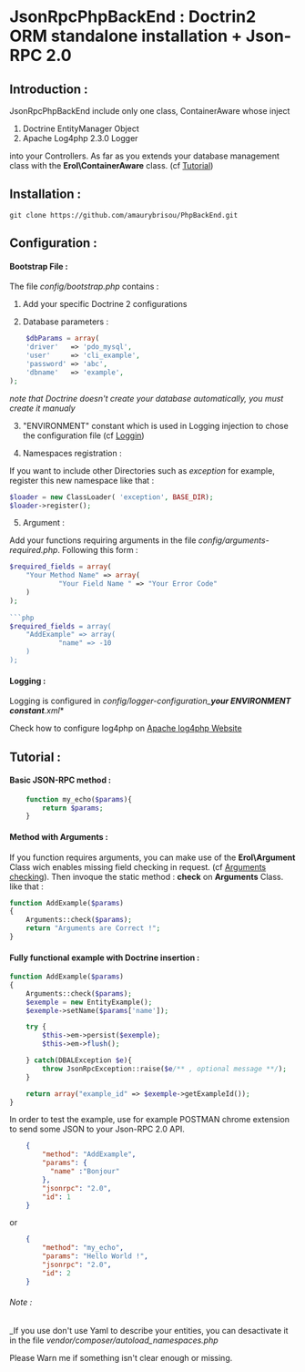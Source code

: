 JsonRpcPhpBackEnd  : Doctrin2 ORM standalone installation + Json-RPC 2.0
======

## Introduction :

JsonRpcPhpBackEnd include only one class, ContainerAware whose inject 

1. Doctrine EntityManager Object
2. Apache Log4php 2.3.0 Logger

into your Controllers. As far as you extends your database management class with the **Erol\ContainerAware** class. (cf [Tutorial](#tutorial-))

## Installation :

	git clone https://github.com/amaurybrisou/PhpBackEnd.git

## Configuration :

#### Bootstrap File :

The file *config/bootstrap.php* contains :

1. Add your specific Doctrine 2 configurations

2. Database parameters :
```php
	$dbParams = array(
    'driver'   => 'pdo_mysql',
    'user'     => 'cli_example',
    'password' => 'abc',
    'dbname'   => 'example',
);
```
*note that Doctrine doesn't create your database automatically, you must create it manualy*

3. "ENVIRONMENT" constant which is used in Logging injection to chose the configuration file (cf [Loggin](#logging-))

4. Namespaces registration : 

If you want to include other Directories such as *exception* for example, register this new namespace like that :
```php
$loader = new ClassLoader( 'exception', BASE_DIR);
$loader->register();
```

5. Argument :

Add your functions requiring arguments in the file *config/arguments-required.php*. Following this form : 

```php
$required_fields = array(
	"Your Method Name" => array(
			"Your Field Name " => "Your Error Code"
	)
);
	
```php
$required_fields = array(
	"AddExample" => array(
			"name" => -10
	)
);
```

#### Logging :

Logging is configured in *config/logger-configuration_**your ENVIRONMENT constant**.xml**

Check how to configure log4php on [Apache log4php Website](https://logging.apache.org/log4php/)

## Tutorial :

#### Basic JSON-RPC method :

```php
	function my_echo($params){
		return $params;
	}
```

#### Method with Arguments :


If you function requires arguments, you can make use of the **Erol\Argument** Class wich enables missing field checking in request. (cf [Arguments checking](#argument-)). Then invoque the static method : **check** on **Arguments** Class. like that :

```php
function AddExample($params)
{
	Arguments::check($params);
	return "Arguments are Correct !";
}
```


#### Fully functional example with Doctrine insertion :

```php
function AddExample($params)
{
	Arguments::check($params);
	$exemple = new EntityExample();
	$exemple->setName($params['name']);

	try {
		$this->em->persist($exemple);
		$this->em->flush();

	} catch(DBALException $e){
		throw JsonRpcException::raise($e/** , optional message **/);
	}

	return array("example_id" => $exemple->getExampleId());
}
```

In order to test the example, use for example POSTMAN chrome extension to send some JSON to your Json-RPC 2.0 API.
```json
	{
	    "method": "AddExample",
	    "params": {
	      "name" :"Bonjour"
	    },
	    "jsonrpc": "2.0",
	    "id": 1
	}
```
or
```json
	{
		"method": "my_echo",
		"params": "Hello World !",
		"jsonrpc": "2.0",
		"id": 2
	}
```


###### Note :

_If you use don't use Yaml to describe your entities, you can desactivate it in the file *vendor/composer/autoload_namespaces.php*


Please Warn me if something isn't clear enough or missing.